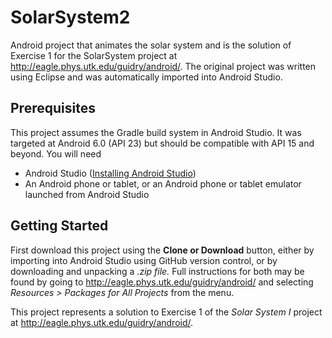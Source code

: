# SolarSystem2
Android project that animates the solar system and is the solution of Exercise 1 for the SolarSystem project at http://eagle.phys.utk.edu/guidry/android/. The original project was written using Eclipse and was automatically imported into Android Studio.

## Prerequisites
This project assumes the Gradle build system in Android Studio. It was targeted at Android 6.0 (API 23) but should be compatible with API 15 and beyond.  You will need

 - Android Studio (<a href="https://developer.android.com/studio/install.html" target="_new">Installing Android Studio</a>)
 - An Android phone or tablet, or an Android phone or tablet emulator launched from Android Studio

## Getting Started
First download this project using the <b>Clone or Download</b> button, either by importing into Android Studio using GitHub version control, or by downloading and unpacking a <i>.zip file.</i>  Full instructions for both may be found by going to 
http://eagle.phys.utk.edu/guidry/android/ and selecting <i>Resources > Packages for All Projects</i> from the menu.

This project represents a solution to Exercise 1 of the <em>Solar System I</em> project at
http://eagle.phys.utk.edu/guidry/android/.

